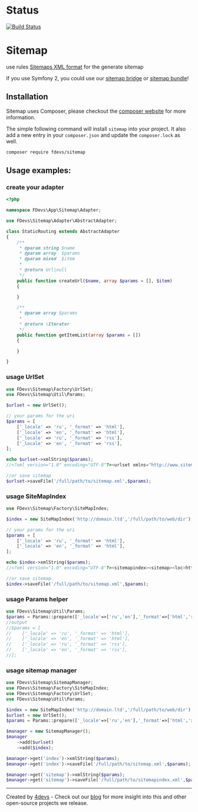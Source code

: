 Status
==========
[![Build Status](https://travis-ci.org/4devs/sitemap.svg?branch=master)](https://travis-ci.org/4devs/sitemap)

Sitemap
==========

use rules [Sitemaps XML format](http://www.sitemaps.org/protocol.html) for the generate sitemap

If you use Symfony 2, you could use our [sitemap bridge](https://github.com/4devs/sitemap-bridge) or [sitemap bundle](https://github.com/4devs/sitemap-bundle)!


## Installation
Sitemap uses Composer, please checkout the [composer website](http://getcomposer.org) for more information.

The simple following command will install `sitemap` into your project. It also add a new
entry in your `composer.json` and update the `composer.lock` as well.


```bash
composer require fdevs/sitemap
```

## Usage examples:

### create your adapter

```php
<?php

namespace FDevs\App\Sitemap\Adapter;

use FDevs\Sitemap\Adapter\AbstractAdapter;

class StaticRouting extends AbstractAdapter
{
    /**
     * @param string $name
     * @param array  $params
     * @param mixed  $item
     *
     * @return Url|null
     */
    public function createUrl($name, array $params = [], $item)
    {

    }

    /**
     * @param array $params
     *
     * @return \Iterator
     */
    public function getItemList(array $params = [])
    {

    }

}

```

### usage UrlSet

```php
use FDevs\Sitemap\Factory\UrlSet;
use FDevs\Sitemap\Util\Params;

$urlset = new UrlSet();

// your params for the uri
$params = [
    ['_locale' => 'ru', '_format' => 'html'],
    ['_locale' => 'en', '_format' => 'html'],
    ['_locale' => 'ru', '_format' => 'rss'],
    ['_locale' => 'en', '_format' => 'rss'],
];

echo $urlset->xmlString($params);
//<?xml version="1.0" encoding="UTF-8"?><urlset xmlns="http://www.sitemaps.org/schemas/sitemap/0.9"><url><loc>http://4devs.io/ru</loc><priority>0.7</priority></url></urlset>

//or save sitemap
$urlset->saveFile('/full/path/to/sitemap.xml',$params);
```

### usage SiteMapIndex

```php
use FDevs\Sitemap\Factory\SiteMapIndex;

$index = new SiteMapIndex('http://domain.ltd','/full/path/to/web/dir');

// your params for the uri
$params = [
    ['_locale' => 'ru', '_format' => 'html'],
    ['_locale' => 'en', '_format' => 'html'],
];

echo $index->xmlString($params);
//<?xml version="1.0" encoding="UTF-8"?><sitemapindex><sitemap><loc>http://domain.ltd/ru.html.sitemap.xml</loc></sitemap><sitemap><loc>http://domain.ltd/en.html.sitemap.xml</loc></sitemap></sitemapindex>

//or save sitemap
$index->saveFile('/full/path/to/sitemap.xml',$params);
```

### usage Params helper

```php
use FDevs\Sitemap\Util\Params;
$params = Params::prepare(['_locale'=>['ru','en'],'_format'=>['html','rss']])
//output
//$params = [
//    ['_locale' => 'ru', '_format' => 'html'],
//    ['_locale' => 'en', '_format' => 'html'],
//    ['_locale' => 'ru', '_format' => 'rss'],
//    ['_locale' => 'en', '_format' => 'rss'],
//];
```

### usage sitemap manager

```php
use FDevs\Sitemap\SitemapManager;
use FDevs\Sitemap\Factory\SiteMapIndex;
use FDevs\Sitemap\Factory\UrlSet;
use FDevs\Sitemap\Util\Params;

$index = new SiteMapIndex('http://domain.ltd','/full/path/to/web/dir');
$urlset = new UrlSet();
$params = Params::prepare(['_locale'=>['ru','en'],'_format'=>['html','xml']])

$manager = new SitemapManager();
$manager
    ->add($urlset)
    ->add($index);

$manager->get('index')->xmlString($params);
$manager->get('index')->saveFile('/full/path/to/sitemap.xml',$params);

$manager->get('sitemap')->xmlString($params);
$manager->get('sitemap')->saveFile('/full/path/to/sitemapindex.xml',$params);

```

---
Created by [4devs](http://4devs.pro/) - Check out our [blog](http://4devs.io/) for more insight into this and other open-source projects we release.
